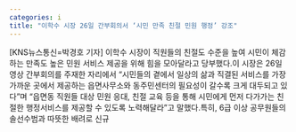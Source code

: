 ```yaml
---
categories: i
title: "이학수 시장 26일 간부회의서 ‘시민 만족 친절 민원 행정’ 강조"
---
```

[KNS뉴스통신=박경호 기자] 이학수 시장이 직원들의 친절도 수준을 높여 시민이 체감하는 만족도 높은 민원 서비스 제공을 위해 힘을 모아달라고 당부했다.이 시장은 26일 영상 간부회의를 주재한 자리에서 “시민들의 곁에서 일상의 삶과 직결된 서비스를 가장 가까운 곳에서 제공하는 읍면사무소와 동주민센터의 필요성이 갈수록 크게 대두되고 있다”며 “읍면동 직원들 대상 민원 응대, 친절 교육 등을 통해 시민에게 먼저 다가가는 친절한 행정서비스를 제공할 수 있도록 노력해달라”고 말했다.특히, 6급 이상 공무원들의 솔선수범과 따뜻한 배려로 신규